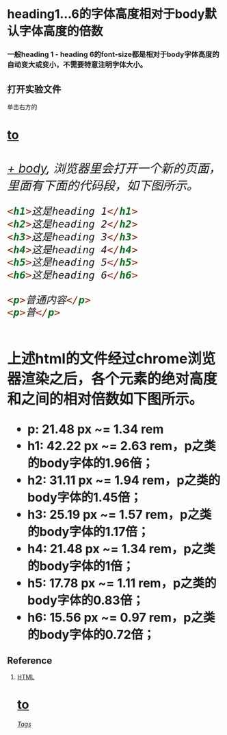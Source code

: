 # heading1...6的字体高度相对于body默认字体高度的倍数

### 一般heading 1 - heading 6的font-size都是相对于body字体高度的自动变大或变小，不需要特意注明字体大小。

## 打开实验文件

单击右方的[<h1> to <h6> + body](https://codepen.io/quanbinn/pen/BaRBgeE), 浏览器里会打开一个新的页面，里面有下面的代码段，如下图所示。

```html
<h1>这是heading 1</h1>
<h2>这是heading 2</h2>
<h3>这是heading 3</h3>
<h4>这是heading 4</h4>
<h5>这是heading 5</h5>
<h6>这是heading 6</h6>

<p>普通内容</p>
<p>普</p>
```

### 上述html的文件经过chrome浏览器渲染之后，各个元素的绝对高度和之间的相对倍数如下图所示。

- p: 21.48 px ~= 1.34 rem
- h1: 42.22 px ~= 2.63 rem，p之类的body字体的**1.96倍**；
- h2: 31.11 px ~= 1.94 rem，p之类的body字体的**1.45倍**；
- h3: 25.19 px ~= 1.57 rem，p之类的body字体的**1.17倍**；  
- h4: 21.48 px ~= 1.34 rem，p之类的body字体的**1倍**； 
- h5: 17.78 px ~= 1.11 rem，p之类的body字体的**0.83倍**； 
- h6: 15.56 px ~= 0.97 rem，p之类的body字体的**0.72倍**； 

## Reference

1. [HTML <h1> to <h6> Tags](https://www.w3schools.com/tags/tag_hn.asp)
